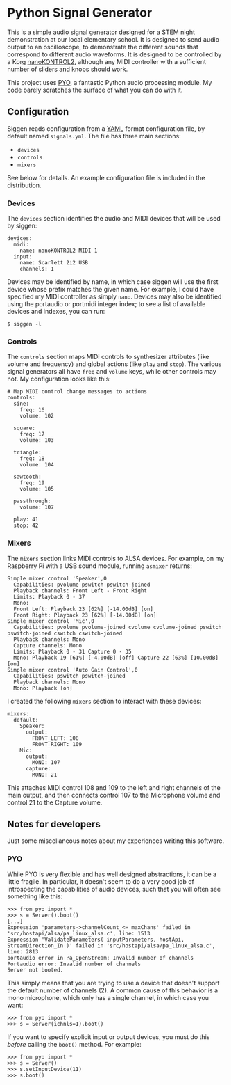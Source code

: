 # Python Signal Generator

This is a simple audio signal generator designed for a STEM night
demonstration at our local elementary school.  It is designed to send
audio output to an oscilloscope, to demonstrate the different sounds
that correspond to different audio waveforms.  It is designed to be
controlled by a Korg [nanoKONTROL2][], although any MIDI controller
with a sufficient number of sliders and knobs should work.

[nanokontrol2]: http://www.korg.com/us/products/controllers/nanokontrol2/

This project uses [PYO][], a fantastic Python audio processing module.
My code barely scratches the surface of what you can do with it.

[pyo]: http://ajaxsoundstudio.com/software/pyo/

## Configuration

Siggen reads configuration from a [YAML][] format configuration file,
by default named `signals.yml`.  The file has three main sections:

[YAML]: http://www.yaml.org/

- `devices`
- `controls`
- `mixers`

See below for details.  An example configuration file is included in
the distribution.

### Devices

The `devices` section identifies the audio and MIDI devices that will
be used by siggen:

    devices:
      midi:
        name: nanoKONTROL2 MIDI 1
      input:
        name: Scarlett 2i2 USB
        channels: 1

Devices may be identified by name, in which case siggen will use the
first device whose prefix matches the given name.  For example, I
could have specified my MIDI controller as simply `nano`.  Devices may
also be identified using the portaudio or portmidi integer index; to
see a list of available devices and indexes, you can run:

    $ siggen -l

### Controls

The `controls` section maps MIDI controls to synthesizer attributes
(like volume and frequency) and global actions (like `play` and
`stop`). The various signal generators all have `freq` and `volume`
keys, while other controls may not.  My configuration looks like this:

    # Map MIDI control change messages to actions
    controls:
      sine:
        freq: 16
        volume: 102

      square:
        freq: 17
        volume: 103

      triangle:
        freq: 18
        volume: 104

      sawtooth:
        freq: 19
        volume: 105

      passthrough:
        volume: 107

      play: 41
      stop: 42

### Mixers

The `mixers` section links MIDI controls to ALSA devices.  For
example, on my Raspberry Pi with a USB sound module, running `asmixer`
returns:

    Simple mixer control 'Speaker',0
      Capabilities: pvolume pswitch pswitch-joined
      Playback channels: Front Left - Front Right
      Limits: Playback 0 - 37
      Mono:
      Front Left: Playback 23 [62%] [-14.00dB] [on]
      Front Right: Playback 23 [62%] [-14.00dB] [on]
    Simple mixer control 'Mic',0
      Capabilities: pvolume pvolume-joined cvolume cvolume-joined pswitch pswitch-joined cswitch cswitch-joined
      Playback channels: Mono
      Capture channels: Mono
      Limits: Playback 0 - 31 Capture 0 - 35
      Mono: Playback 19 [61%] [-4.00dB] [off] Capture 22 [63%] [10.00dB] [on]
    Simple mixer control 'Auto Gain Control',0
      Capabilities: pswitch pswitch-joined
      Playback channels: Mono
      Mono: Playback [on]

I created the following `mixers` section to interact with these
devices:

    mixers:
      default:
        Speaker:
          output:
            FRONT_LEFT: 108
            FRONT_RIGHT: 109
        Mic:
          output:
            MONO: 107
          capture:
            MONO: 21

This attaches MIDI control 108 and 109 to the left and right channels
of the main output, and then connects control 107 to the Microphone
volume and control 21 to the Capture volume.

## Notes for developers

Just some miscellaneous notes about my experiences writing this
software.

### PYO

While PYO is very flexible and has well designed abstractions, it can
be a little fragile.  In particular, it doesn't seem to do a very good
job of introspecting the capabilities of audio devices, such that you
will often see something like this:

    >>> from pyo import *
    >>> s = Server().boot()
    [...]
    Expression 'parameters->channelCount <= maxChans' failed in 'src/hostapi/alsa/pa_linux_alsa.c', line: 1513
    Expression 'ValidateParameters( inputParameters, hostApi, StreamDirection_In )' failed in 'src/hostapi/alsa/pa_linux_alsa.c', line: 2813
    portaudio error in Pa_OpenStream: Invalid number of channels
    Portaudio error: Invalid number of channels
    Server not booted.

This simply means that you are trying to use a device that doesn't
support the default number of channels (2).  A common cause of this
behavior is a mono microphone, which only has a single channel, in
which case you want:

    >>> from pyo import *
    >>> s = Server(ichnls=1).boot()

If you want to specify explicit input or output devices, you must do
this *before* calling the `boot()` method.  For example:

    >>> from pyo import *
    >>> s = Server()
    >>> s.setInputDevice(11)
    >>> s.boot()
